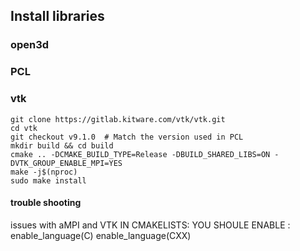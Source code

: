 







## Install libraries
### open3d



### PCL

### vtk

	git clone https://gitlab.kitware.com/vtk/vtk.git
	cd vtk
	git checkout v9.1.0  # Match the version used in PCL
	mkdir build && cd build
	cmake .. -DCMAKE_BUILD_TYPE=Release -DBUILD_SHARED_LIBS=ON -DVTK_GROUP_ENABLE_MPI=YES
	make -j$(nproc)
	sudo make install
	
	
	
#### trouble shooting
issues with aMPI and VTK
IN CMAKELISTS: YOU SHOULE ENABLE :
enable_language(C)
enable_language(CXX)
